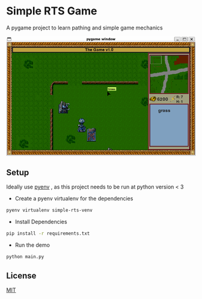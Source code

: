 # Simple RTS Game

A pygame project to learn pathing and simple game mechanics

![Game Screencast](screenshots/demo.gif)

## Setup

Ideally use [pyenv](https://github.com/pyenv/pyenv) , as this project needs to be run at python version < 3 
* Create a pyenv virtualenv for the dependencies

```bash
pyenv virtualenv simple-rts-venv
```
* Install Dependencies
```bash
pip install -r requirements.txt
```
* Run the demo
```bash
python main.py
```

## License
[MIT](https://choosealicense.com/licenses/mit/)
